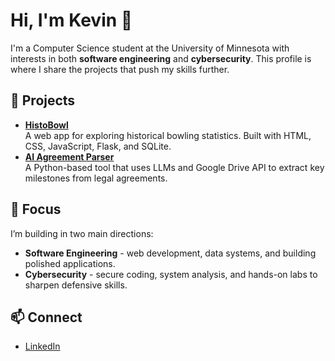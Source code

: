# Hi, I'm Kevin 👋  

I'm a Computer Science student at the University of Minnesota with interests in both **software engineering** and **cybersecurity**. This profile is where I share the projects that push my skills further.  

## 🔬 Projects  
- **[HistoBowl](https://github.com/TheDoanator/HistoBowl)**  
  A web app for exploring historical bowling statistics. Built with HTML, CSS, JavaScript, Flask, and SQLite.  
- **[AI Agreement Parser](https://github.com/TheDoanator/AI-Agreement-Parser)**  
  A Python-based tool that uses LLMs and Google Drive API to extract key milestones from legal agreements.  

## 🌱 Focus  
I’m building in two main directions:  
- **Software Engineering** - web development, data systems, and building polished applications.  
- **Cybersecurity** - secure coding, system analysis, and hands-on labs to sharpen defensive skills.  

## 📫 Connect  
- [LinkedIn]([https://www.linkedin.com/in/kevin-doan](https://www.linkedin.com/in/kevindoann/)) 
